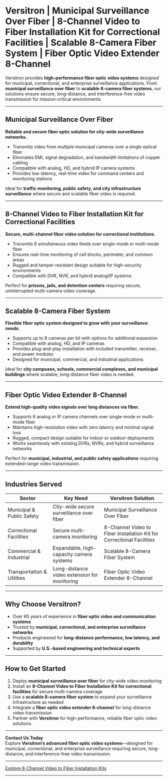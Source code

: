 # Versitron | Municipal Surveillance Over Fiber | 8-Channel Video to Fiber Installation Kit for Correctional Facilities | Scalable 8-Camera Fiber System | Fiber Optic Video Extender 8-Channel

Versitron provides **high-performance fiber optic video systems** designed for municipal, correctional, and enterprise surveillance applications. From **municipal surveillance over fiber** to **scalable 8-camera fiber systems**, our solutions ensure secure, long-distance, and interference-free video transmission for mission-critical environments.

---

## Municipal Surveillance Over Fiber

**Reliable and secure fiber optic solution for city-wide surveillance networks.**

- Transmits video from multiple municipal cameras over a single optical fiber  
- Eliminates EMI, signal degradation, and bandwidth limitations of copper cabling  
- Compatible with analog, HD, and hybrid IP camera systems  
- Provides low-latency, real-time video for command centers and monitoring stations  

Ideal for **traffic monitoring, public safety, and city infrastructure surveillance** where secure and scalable fiber video is required.

---

## 8-Channel Video to Fiber Installation Kit for Correctional Facilities

**Secure, multi-channel fiber video solution for correctional institutions.**

- Transmits 8 simultaneous video feeds over single-mode or multi-mode fiber  
- Ensures real-time monitoring of cell blocks, perimeter, and common areas  
- Rugged and tamper-resistant design suitable for high-security environments  
- Compatible with DVR, NVR, and hybrid analog/IP systems  

Perfect for **prisons, jails, and detention centers** requiring secure, uninterrupted multi-camera video coverage.

---

## Scalable 8-Camera Fiber System

**Flexible fiber optic system designed to grow with your surveillance needs.**

- Supports up to 8 cameras per kit with options for additional expansion  
- Compatible with analog, HD, and IP cameras  
- Provides plug-and-play installation with included transmitter, receiver, and power modules  
- Designed for municipal, commercial, and industrial applications  

Ideal for **city campuses, schools, commercial complexes, and municipal buildings** where scalable, long-distance fiber video is needed.

---

## Fiber Optic Video Extender 8-Channel

**Extend high-quality video signals over long distances via fiber.**

- Supports 8 analog or IP camera channels over single-mode or multi-mode fiber  
- Maintains high-resolution video with zero latency and minimal signal loss  
- Rugged, compact design suitable for indoor or outdoor deployments  
- Works seamlessly with existing DVRs, NVRs, and hybrid surveillance networks  

Perfect for **municipal, industrial, and public safety applications** requiring extended-range video transmission.

---

## Industries Served

| Sector                  | Key Need                                               | Versitron Solution                                         |
|--------------------------|-------------------------------------------------------|------------------------------------------------------------|
| Municipal & Public Safety| City-wide secure surveillance over fiber              | Municipal Surveillance Over Fiber                           |
| Correctional Facilities  | Secure multi-camera monitoring                         | 8-Channel Video to Fiber Installation Kit for Correctional Facilities |
| Commercial & Industrial  | Expandable, high-capacity camera systems              | Scalable 8-Camera Fiber System                               |
| Transportation & Utilities| Long-distance video extension for monitoring         | Fiber Optic Video Extender 8-Channel                        |

---

## Why Choose Versitron?

- Over 65 years of experience in **fiber optic video and communication systems**  
- Trusted by **municipal, correctional, and enterprise surveillance networks**  
- Products engineered for **long-distance performance, low latency, and durability**  
- Supported by **U.S.-based engineering and technical experts**  

---

## How to Get Started

1. Deploy **municipal surveillance over fiber** for city-wide video monitoring  
2. Install an **8-Channel Video to Fiber Installation Kit for correctional facilities** for secure multi-camera coverage  
3. Use a **scalable 8-camera fiber system** to expand your surveillance infrastructure as needed  
4. Integrate a **fiber optic video extender 8-channel** for long-distance video transmission  
5. Partner with **Versitron** for high-performance, reliable fiber optic video solutions  

---

**Contact Us Today**  
Explore **Versitron’s advanced fiber optic video systems**—designed for municipal, correctional, and enterprise surveillance requiring secure, long-distance, and interference-free video transmission.  

---

[Explore 8-Channel Video to Fiber Installation Kits](https://www.versitron.com/collections/8-channel-video-to-fiber-installation-kits)

---
